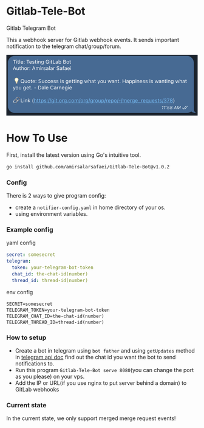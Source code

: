 # Gitlab-Tele-Bot
Gitlab Telegram Bot

This a webhook server for Gitlab webhook events. It sends important notification to the telegram chat/group/forum.

![sample](https://github.com/amirsalarsafaei/Gitlab-Tele-Bot/blob/main/Sample%20Merge%20Request%20Message.png)

# How To Use
First, install the latest version using Go's intuitive tool.

```bash
go install github.com/amirsalarsafaei/Gitlab-Tele-Bot@v1.0.2
```
### Config
There is 2 ways to give program config:
- create a `notifier-config.yaml` in home directory of your os.
- using environment variables.


### Example config

yaml config
```yaml
secret: somesecret
telegram:
  token: your-telegram-bot-token
  chat_id: the-chat-id(number)
  thread_id: thread-id(number)
```

env config
```env
SECRET=somesecret
TELEGRAM_TOKEN=your-telegram-bot-token
TELEGRAM_CHAT_ID=the-chat-id(number)
TELEGRAM_THREAD_ID=thread-id(number)
```

### How to setup

- Create a bot in telegram using `bot father` and using `getUpdates` method in [telegram api doc](https://core.telegram.org/bots/api) find out the chat id you want the bot to send notifications to.
- Run this program `Gitlab-Tele-Bot serve 8080`(you can change the port as you please) on your vps.
- Add the IP or URL(if you use nginx to put server behind a domain) to GitLab webhooks

### Current state

In the current state, we only support merged merge request events!
